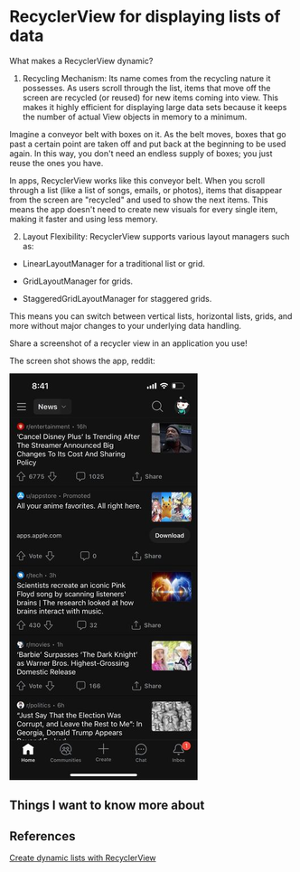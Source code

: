 # RecyclerView for displaying lists of data

What makes a RecyclerView dynamic?

1. Recycling Mechanism: Its name comes from the recycling nature it possesses. As users scroll through the list, items that move off the screen are recycled (or reused) for new items coming into view. This makes it highly efficient for displaying large data sets because it keeps the number of actual View objects in memory to a minimum.

Imagine a conveyor belt with boxes on it. As the belt moves, boxes that go past a certain point are taken off and put back at the beginning to be used again. In this way, you don't need an endless supply of boxes; you just reuse the ones you have.

In apps, RecyclerView works like this conveyor belt. When you scroll through a list (like a list of songs, emails, or photos), items that disappear from the screen are "recycled" and used to show the next items. This means the app doesn't need to create new visuals for every single item, making it faster and using less memory.

2. Layout Flexibility: RecyclerView supports various layout managers such as:

* LinearLayoutManager for a traditional list or grid.

* GridLayoutManager for grids.

* StaggeredGridLayoutManager for staggered grids.

This means you can switch between vertical lists, horizontal lists, grids, and more without major changes to your underlying data handling.

Share a screenshot of a recycler view in an application you use!

The screen shot shows the app, reddit:

![Screenshot of recycler view in an app, Reddit](/img/file_720.jpg)

## Things I want to know more about

## References

[Create dynamic lists with RecyclerView](https://developer.android.com/develop/ui/views/layout/recyclerview#java)